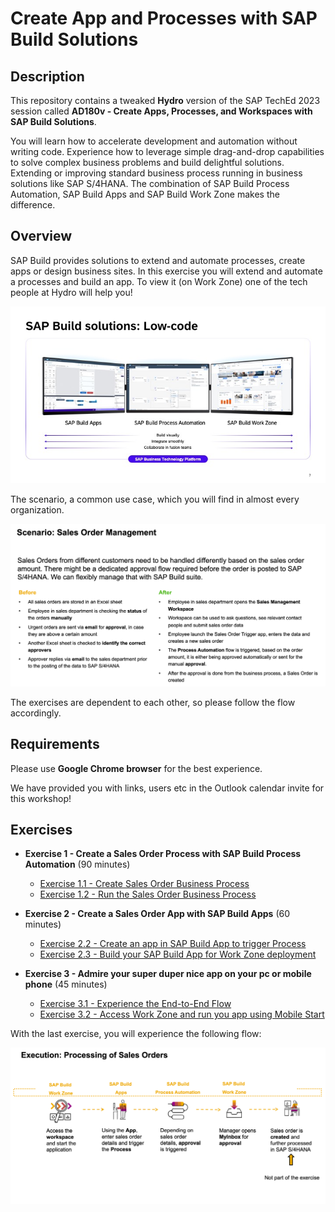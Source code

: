 

# Create App and Processes with SAP Build Solutions

## Description

This repository contains a tweaked **Hydro** version of the SAP TechEd 2023 session called **AD180v - Create Apps, Processes, and Workspaces with SAP Build Solutions**.

You will learn how to accelerate development and automation without writing code. Experience how to leverage simple drag-and-drop capabilities to solve complex business problems and build delightful solutions. Extending or improving standard business process running in business solutions like SAP S/4HANA. 
The combination of SAP Build Process Automation, SAP Build Apps and SAP Build Work Zone makes the difference. 


## Overview

SAP Build provides solutions to extend and automate processes, create apps or design business sites. In this exercise you will extend and automate a processes and build an app. To view it (on Work Zone) one of the tech people at Hydro will help you! 

![1](SAPBuildlowcode.jpeg)

The scenario, a common use case, which you will find in almost every organization.

![2](Scenario.png)

The exercises are dependent to each other, so please follow the flow accordingly.

## Requirements

Please use **Google Chrome browser** for the best experience.

We have provided you with links, users etc in the Outlook calendar invite for this workshop!  

## Exercises

- **Exercise 1 - Create a Sales Order Process with SAP Build Process Automation** (90 minutes)
    - [Exercise 1.1 - Create Sales Order Business Process](exercises/1_Build_Process_Automation/1_1_spa-academy-salesorder/spa-academy-salesorder.md)
    - [Exercise 1.2 - Run the Sales Order Business Process](exercises/1_Build_Process_Automation/1_2_spa-academy-run-salesorderprocess/spa-academy-run-salesorderprocess.md)
  
- **Exercise 2 - Create a Sales Order App with SAP Build Apps** (60 minutes)
    - [Exercise 2.2 - Create an app in SAP Build App to trigger Process](exercises/2_Build_Apps/2_build-apps-workflow-trigger/build-apps-workflow-trigger.md)
    - [Exercise 2.3 - Build your SAP Build App for Work Zone deployment](exercises/2_Build_Apps/3_build-apps-deploy/build-apps-deply.md)
  
- **Exercise 3 - Admire your super duper nice app on your pc or mobile phone** (45 minutes)
     - [Exercise 3.1 - Experience the End-to-End Flow](exercises/3_Build_Work_Zone/5_EndtoEndRun/Run.md)
     - [Exercise 3.2 - Access Work Zone and run you app using Mobile Start](exercises/3_Build_Work_Zone/5_EndtoEndRun/Mobile.md)


With the last exercise, you will experience the following flow:

![3](Scenario2.png)

